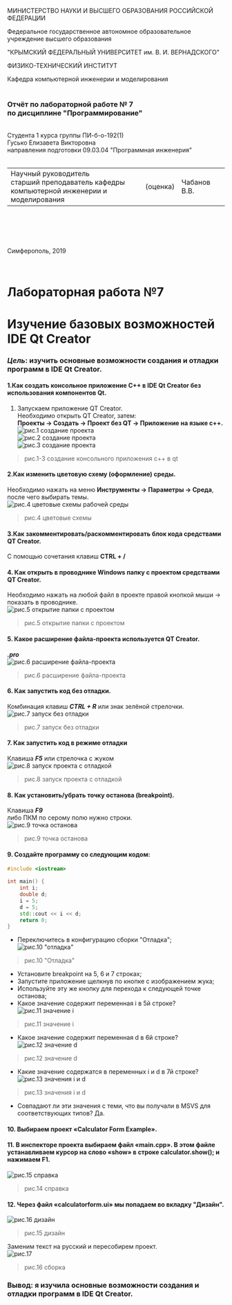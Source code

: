МИНИСТЕРСТВО НАУКИ  И ВЫСШЕГО ОБРАЗОВАНИЯ РОССИЙСКОЙ ФЕДЕРАЦИИ  

Федеральное государственное автономное образовательное учреждение высшего образования  

"КРЫМСКИЙ ФЕДЕРАЛЬНЫЙ УНИВЕРСИТЕТ им. В. И. ВЕРНАДСКОГО"  

ФИЗИКО-ТЕХНИЧЕСКИЙ ИНСТИТУТ  

Кафедра компьютерной инженерии и моделирования
<br/><br/>
### Отчёт по лабораторной работе № 7<br/> по дисциплине "Программирование"
<br/>
​Cтудента 1 курса группы ПИ-б-о-192(1)<br/>
Гусько Елизавета Викторовна<br/>
направления подготовки 09.03.04 "Программная инженерия"  
<br/>


<br/>
<table>

<tr><td>Научный руководитель<br/> старший преподаватель кафедры<br/> компьютерной инженерии и моделирования</td>

<td>(оценка)</td>

<td>Чабанов В.В.</td>

</tr>

</table>

<br/><br/>

​

Симферополь, 2019

<br/>

# Лабораторная работа №7

# Изучение базовых возможностей IDE Qt Creator

### ***Цель***: изучить основные возможности создания и отладки программ в IDE Qt Creator.

#### 1.Как создать консольное приложение С++ в IDE Qt Creator без использования компонентов Qt.<br/>
1. Запускаем приложение QT Creator.  
 Необходимо открыть QT Creator, затем:<br>
  **Проекты → Создать → Проект без QT → Приложение на языке с++.** <br/> 
![рис.1 создание проекта](png/1.png "рис.1 создание приложения") <br>
![рис.2 создание проекта](png/2.png " ") <br>
![рис.3 создание проекта](png/3.png " ")
>рис.1-3 создание консольного приложения c++ в qt

#### 2.Как изменить цветовую схему (оформление) среды.<br/>
Необходимо нажать на меню **Инструменты → Параметры → Среда**, после чего выбирать темы.<br>
![рис.4 цветовые схемы рабочей среды](png/2.1.png " ") <br>
>рис.4 цветовые схемы
 #### 3.Как закомментировать/раскомментировать блок кода средствами QT Creator. <br/>
 С помощью сочетания клавиш **CTRL + /** <br/> 
 #### 4. Как открыть в проводнике Windows папку с проектом средствами QT Creator.<br/>
Необходимо нажать на любой файл в проекте правой кнопкой мыши → показать в проводнике.<br>
![рис.5 открытие папки с проектом](png/4.1.png " ") <br>
>рис.5 открытие папки с проектом
 #### 5. Какое расширение файла-проекта используется QT Creator.
***.pro***<br>
![рис.6 расширение файла-проекта](png/5.1.png " ") <br>
>рис.6 расширение файла-проекта
 #### 6. Как запустить код без отладки.
Комбинация клавиш ***CTRL + R*** или знак зелёной стрелочки.<br/>
![рис.7 запуск без отладки](png/6.1.png " ") <br>
>рис.7 запуск без отладки
 #### 7. Как запустить код в режиме отладки
Клавиша ***F5*** или стрелочка с жуком <br>
![рис.8 запуск проекта с отладкой](png/7.1.png " ") <br>
>рис.8 запуск проекта с отладкой
 #### 8. Как установить/убрать точку останова (breakpoint).
Клавиша ***F9*** <br/> либо ПКМ по серому полю нужно строки. <br>
![рис.9 точка останова](png/8.1.png " ") <br>
>рис.9 точка останова
 #### 9. Создайте программу со следующим кодом:

```c++
#include <iostream>

int main() {
    int i;
    double d;
    i = 5;
    d = 5;
    std::cout << i << d;
    return 0;
}
```
* Переключитесь в конфигурацию сборки "Отладка"; <br>
![рис.10 "отладка"](png/9.1.png " ") <br>
>рис.10 "Отладка"
* Установите breakpoint на 5, 6 и 7 строках; <br>
* Запустите приложение щелкнув по кнопке с изображением жука; <br>
* Используйте эту же кнопку для перехода к следующей точке останова; <br>
* Какое значение содержит переменная i в 5й строке? <br>
![рис.11 значение i](png/9.2.png " ")
>рис.11 значение i
* Какое значение содержит переменная d в 6й строке? <br>
![рис.12 значение d](png/9.3.png " ")
>рис.12 значение d
* Какие значение содержатся в переменных i и  d в 7й строке? <br>
![рис.13 значения i и d](png/9.4.png " ")
>рис.13 значения i и d
* Совпадают ли эти значения с теми, что вы получали в MSVS для соответствующих типов? Да.<br>
#### 10. Выбираем проект «Calculator Form Example». 
#### 11. В инспекторе проекта выбираем файл «main.cpp». В этом файле устанавливаем курсор на слово «show» в строке calculator.show(); и нажимаем **F1**. <br>
![рис.15 справка](png/15.1.png " ")
>рис.14 справка
#### 12. Через файл «calculatorform.ui» мы попадаем во вкладку "Дизайн".
![рис.16 дизайн](png/15.2.png " ") 
>рис.15 дизайн

Заменим текст на русский и пересобирем проект. <br>
![рис.17 ](png/15.3.png " ") 
>рис.16 сборка  <br>
###  Вывод: я изучила основные возможности создания и отладки программ в IDE Qt Creator.
